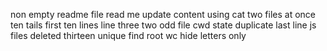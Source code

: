 non empty readme file
read me update
content using cat
two files at once
ten tails
first ten lines
line three
two odd file
cwd state
duplicate last line
js files deleted
thirteen unique
find root
wc
hide
letters only
